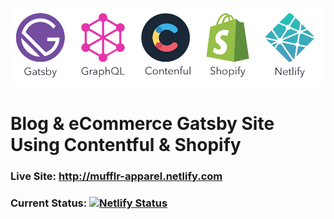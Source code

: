 ![TechStack](https://github.com/jamaspy/mufflr-cart/blob/master/src/images/stack.jpg)
# Blog & eCommerce Gatsby Site Using Contentful & Shopify  

### Live Site: http://mufflr-apparel.netlify.com
### Current Status: [![Netlify Status](https://api.netlify.com/api/v1/badges/ad30fc84-7786-42e5-818b-aebba94d8dfa/deploy-status)](https://app.netlify.com/sites/mufflr-apparel/deploys)


